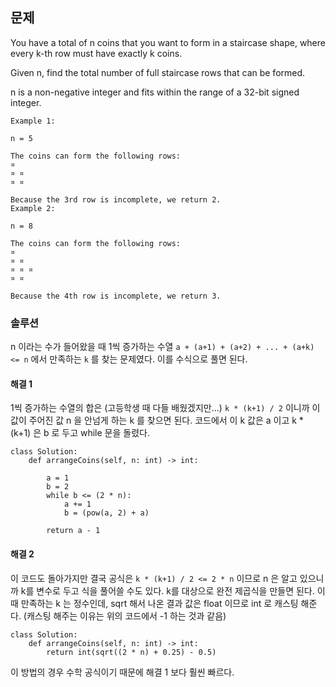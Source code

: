 ## 문제
You have a total of n coins that you want to form in a staircase shape, where every k-th row must have exactly k coins.

Given n, find the total number of full staircase rows that can be formed.

n is a non-negative integer and fits within the range of a 32-bit signed integer.

```
Example 1:

n = 5

The coins can form the following rows:
¤
¤ ¤
¤ ¤

Because the 3rd row is incomplete, we return 2.
Example 2:

n = 8

The coins can form the following rows:
¤
¤ ¤
¤ ¤ ¤
¤ ¤

Because the 4th row is incomplete, we return 3.
```

### 솔루션
n 이라는 수가 들어왔을 때 1씩 증가하는 수열 `a + (a+1) + (a+2) + ... + (a+k) <= n` 에서 만족하는 `k` 를 찾는 문제였다.
이를 수식으로 풀면 된다.

#### 해결 1
1씩 증가하는 수열의 합은 (고등학생 때 다들 배웠겠지만...) `k * (k+1) / 2` 이니까 이 값이 주어진 값 n 을 안넘게 하는 k 를 찾으면 된다.
코드에서 이 k 값은 a 이고 k * (k+1) 은 b 로 두고 while 문을 돌렸다.

```python3
class Solution:
    def arrangeCoins(self, n: int) -> int:

        a = 1
        b = 2
        while b <= (2 * n):
            a += 1
            b = (pow(a, 2) + a)

        return a - 1
```

#### 해결 2
이 코드도 돌아가지만 결국 공식은 `k * (k+1) / 2 <= 2 * n` 이므로 n 은 알고 있으니까 k를 변수로 두고 식을 풀어쓸 수도 있다.
k를 대상으로 완전 제곱식을 만들면 된다. 이 때 만족하는 k 는 정수인데, sqrt 해서 나온 결과 값은 float 이므로 int 로 캐스팅 해준다.
(캐스팅 해주는 이유는 위의 코드에서 -1 하는 것과 같음)

```python3
class Solution:
    def arrangeCoins(self, n: int) -> int:
        return int(sqrt((2 * n) + 0.25) - 0.5)
```

이 방법의 경우 수학 공식이기 때문에 해결 1 보다 훨씬 빠르다.